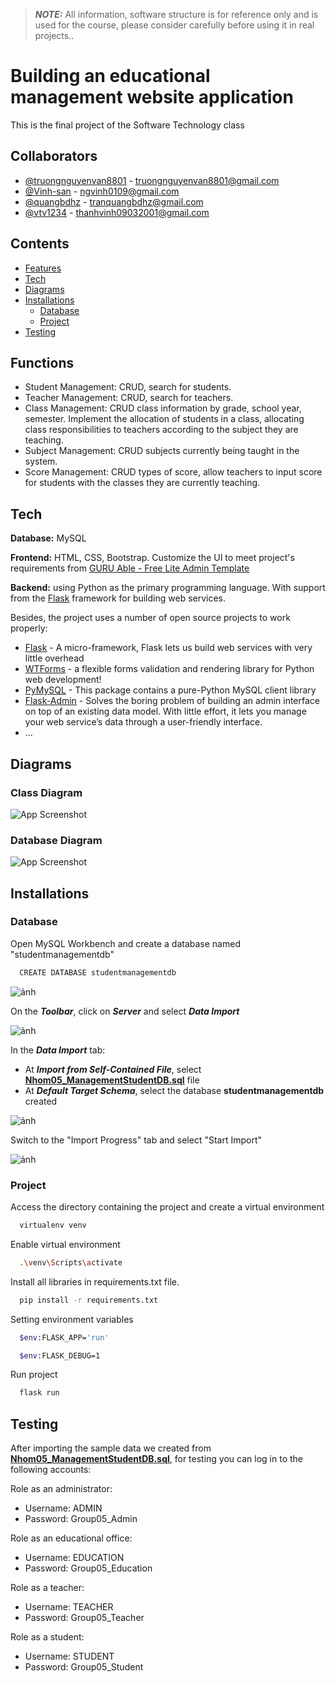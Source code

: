 > **_NOTE:_**  All information, software structure is for reference only and is used for the course, please consider carefully before using it in real projects..

# Building an educational management website application

This is the final project of the Software Technology class

## Collaborators

- [@truongnguyenvan8801](https://github.com/truongnguyenvan8801) - truongnguyenvan8801@gmail.com
- [@Vinh-san](https://github.com/Vinh-san) - ngvinh0109@gmail.com
- [@quangbdhz](https://github.com/quangbdhz) - tranquangbdhz@gmail.com
- [@vtv1234](https://github.com/vtv1234) - thanhvinh09032001@gmail.com

## Contents

- [Features](https://github.com/truongnguyenvan8801/ManagementStudent_Flask#Features)
- [Tech](https://github.com/truongnguyenvan8801/ManagementStudent_Flask#Tech)
- [Diagrams](https://github.com/truongnguyenvan8801/ManagementStudent_Flask#Diagrams)
- [Installations](https://github.com/truongnguyenvan8801/ManagementStudent_Flask#Installations)
  + [Database](https://github.com/truongnguyenvan8801/ManagementStudent_Flask#Database)
  + [Project](https://github.com/truongnguyenvan8801/ManagementStudent_Flask#Project)
- [Testing](https://github.com/truongnguyenvan8801/ManagementStudent_Flask#Testing)


## Functions

- Student Management: CRUD, search for students.
- Teacher Management: CRUD, search for teachers.
- Class Management: CRUD class information by grade, school year, semester. Implement the allocation of students in a class, allocating class responsibilities to         teachers according to the subject they are teaching.
- Subject Management: CRUD subjects currently being taught in the system.
- Score Management: CRUD types of score, allow teachers to input score for students with the classes they are currently teaching.


## Tech

**Database:** MySQL

**Frontend:** HTML, CSS, Bootstrap. Customize the UI to meet project's requirements from [GURU Able - Free Lite Admin Template](https://github.com/technext/guruable2)

**Backend:** using Python as the primary programming language. With support from the [<ins>Flask</ins>](https://flask.palletsprojects.com/en/2.1.x/) framework for building web services.

Besides, the project uses a number of open source projects to work properly:
- [<ins>Flask</ins>](https://flask.palletsprojects.com/en/2.1.x/) -  A micro-framework, Flask lets us build web services with very little overhead
- [<ins>WTForms</ins>](https://wtforms.readthedocs.io/en/3.0.x/) - a flexible forms validation and rendering library for Python web development!
- [<ins>PyMySQL</ins>](https://pypi.org/project/PyMySQL/#documentation) - This package contains a pure-Python MySQL client library
- [<ins>Flask-Admin</ins>](https://flask-admin.readthedocs.io/en/latest/) - Solves the boring problem of building an admin interface on top of an existing data model. With little effort, it lets you manage your web service’s data through a user-friendly interface.
- ...



## Diagrams

### Class Diagram

![App Screenshot](https://imgur.com/Ww3cmyU.png)

### Database Diagram

![App Screenshot](https://imgur.com/2ok4EEs.png)



## Installations

### Database

Open MySQL Workbench and create a database named "studentmanagementdb"

```bash
  CREATE DATABASE studentmanagementdb
```
![ảnh](https://user-images.githubusercontent.com/73820820/176401876-237e1445-ab9a-44e2-af45-8b2b4742796e.png)

On the ***Toolbar***, click on ***Server*** and select ***Data Import***

![ảnh](https://user-images.githubusercontent.com/73820820/176403520-a6669288-3e28-4d86-962f-8134619538c0.png)

In the ***Data Import*** tab:
  + At ***Import from Self-Contained File***, select [<ins>**Nhom05_ManagementStudentDB.sql**</ins>](https://drive.google.com/file/d/16CtT6XBCuZ6M1v4BoP3JxwrY2JGtMZY3/view?usp=sharing) file
  + At ***Default Target Schema***, select the database **studentmanagementdb** created
  
![ảnh](https://user-images.githubusercontent.com/73820820/176404972-b64bab6c-e9f2-4f18-b606-a4f061a5454a.png)

Switch to the "Import Progress" tab and select "Start Import"

![ảnh](https://user-images.githubusercontent.com/73820820/176406184-2b1ea49a-ea04-425e-9c4f-272a536048a8.png)


### Project

Access the directory containing the project and create a virtual environment

```bash
  virtualenv venv
```

Enable virtual environment

```bash
  .\venv\Scripts\activate
```

Install all libraries in requirements.txt file.

```bash
  pip install -r requirements.txt
```

Setting environment variables

```bash
  $env:FLASK_APP='run'
```
```bash
  $env:FLASK_DEBUG=1
```

Run project

```bash
  flask run
```



## Testing

After importing the sample data we created from [<ins>**Nhom05_ManagementStudentDB.sql**</ins>](https://drive.google.com/file/d/16CtT6XBCuZ6M1v4BoP3JxwrY2JGtMZY3/view?usp=sharing), for testing you can log in to the following accounts:

Role as an administrator:
+ Username: ADMIN
+ Password: Group05_Admin

Role as an educational office:
+ Username: EDUCATION
+ Password: Group05_Education

Role as a teacher:
+ Username: TEACHER
+ Password: Group05_Teacher

Role as a student:
+ Username: STUDENT
+ Password: Group05_Student



